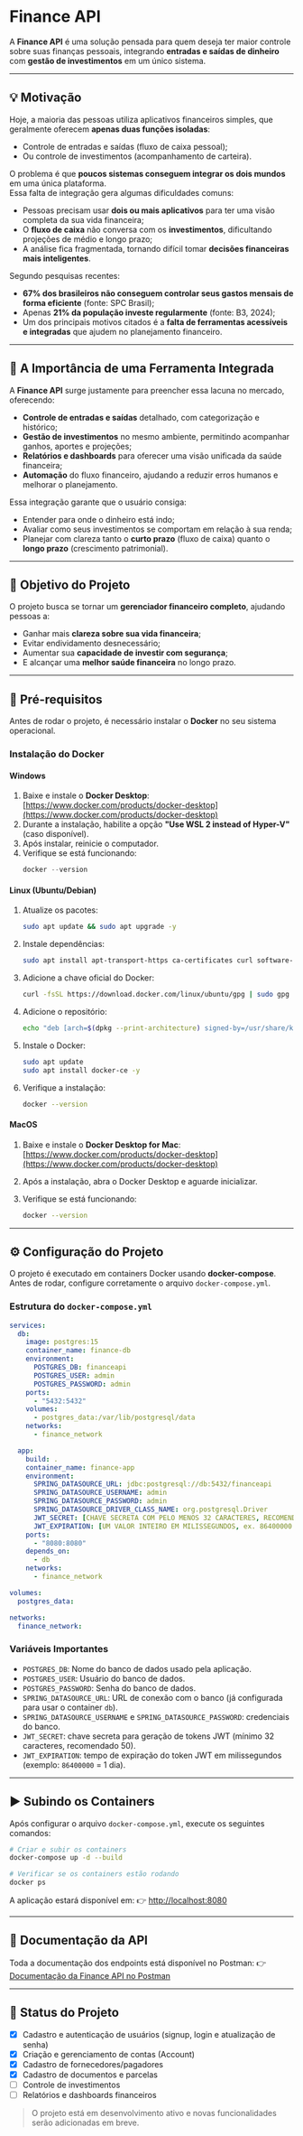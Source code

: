 


# Finance API

A **Finance API** é uma solução pensada para quem deseja ter maior controle sobre suas finanças pessoais, integrando **entradas e saídas de dinheiro** com **gestão de investimentos** em um único sistema.

---

## 💡 Motivação

Hoje, a maioria das pessoas utiliza aplicativos financeiros simples, que geralmente oferecem **apenas duas funções isoladas**:
- Controle de entradas e saídas (fluxo de caixa pessoal);
- Ou controle de investimentos (acompanhamento de carteira).

O problema é que **poucos sistemas conseguem integrar os dois mundos** em uma única plataforma.  
Essa falta de integração gera algumas dificuldades comuns:
- Pessoas precisam usar **dois ou mais aplicativos** para ter uma visão completa da sua vida financeira;
- O **fluxo de caixa** não conversa com os **investimentos**, dificultando projeções de médio e longo prazo;
- A análise fica fragmentada, tornando difícil tomar **decisões financeiras mais inteligentes**.

Segundo pesquisas recentes:
- **67% dos brasileiros não conseguem controlar seus gastos mensais de forma eficiente** (fonte: SPC Brasil);  
- Apenas **21% da população investe regularmente** (fonte: B3, 2024);  
- Um dos principais motivos citados é a **falta de ferramentas acessíveis e integradas** que ajudem no planejamento financeiro.

---

## 🎯 A Importância de uma Ferramenta Integrada

A **Finance API** surge justamente para preencher essa lacuna no mercado, oferecendo:
- **Controle de entradas e saídas** detalhado, com categorização e histórico;  
- **Gestão de investimentos** no mesmo ambiente, permitindo acompanhar ganhos, aportes e projeções;  
- **Relatórios e dashboards** para oferecer uma visão unificada da saúde financeira;  
- **Automação** do fluxo financeiro, ajudando a reduzir erros humanos e melhorar o planejamento.

Essa integração garante que o usuário consiga:
- Entender para onde o dinheiro está indo;  
- Avaliar como seus investimentos se comportam em relação à sua renda;  
- Planejar com clareza tanto o **curto prazo** (fluxo de caixa) quanto o **longo prazo** (crescimento patrimonial).

---

## 🚀 Objetivo do Projeto

O projeto busca se tornar um **gerenciador financeiro completo**, ajudando pessoas a:
- Ganhar mais **clareza sobre sua vida financeira**;  
- Evitar endividamento desnecessário;  
- Aumentar sua **capacidade de investir com segurança**;  
- E alcançar uma **melhor saúde financeira** no longo prazo.

---



## 🔧 Pré-requisitos

Antes de rodar o projeto, é necessário instalar o **Docker** no seu sistema operacional.  

### Instalação do Docker

#### Windows
1. Baixe e instale o **Docker Desktop**: [https://www.docker.com/products/docker-desktop](https://www.docker.com/products/docker-desktop)  
2. Durante a instalação, habilite a opção **"Use WSL 2 instead of Hyper-V"** (caso disponível).  
3. Após instalar, reinicie o computador.  
4. Verifique se está funcionando:
   ```powershell
   docker --version


#### Linux (Ubuntu/Debian)

1. Atualize os pacotes:

   ```bash
   sudo apt update && sudo apt upgrade -y
   ```
2. Instale dependências:

   ```bash
   sudo apt install apt-transport-https ca-certificates curl software-properties-common -y
   ```
3. Adicione a chave oficial do Docker:

   ```bash
   curl -fsSL https://download.docker.com/linux/ubuntu/gpg | sudo gpg --dearmor -o /usr/share/keyrings/docker.gpg
   ```
4. Adicione o repositório:

   ```bash
   echo "deb [arch=$(dpkg --print-architecture) signed-by=/usr/share/keyrings/docker.gpg] https://download.docker.com/linux/ubuntu $(lsb_release -cs) stable" | sudo tee /etc/apt/sources.list.d/docker.list > /dev/null
   ```
5. Instale o Docker:

   ```bash
   sudo apt update
   sudo apt install docker-ce -y
   ```
6. Verifique a instalação:

   ```bash
   docker --version
   ```

#### MacOS

1. Baixe e instale o **Docker Desktop for Mac**: [https://www.docker.com/products/docker-desktop](https://www.docker.com/products/docker-desktop)
2. Após a instalação, abra o Docker Desktop e aguarde inicializar.
3. Verifique se está funcionando:

   ```bash
   docker --version
   ```

---

## ⚙️ Configuração do Projeto

O projeto é executado em containers Docker usando **docker-compose**. Antes de rodar, configure corretamente o arquivo `docker-compose.yml`.

### Estrutura do `docker-compose.yml`

```yaml
services:
  db:
    image: postgres:15
    container_name: finance-db
    environment:
      POSTGRES_DB: financeapi
      POSTGRES_USER: admin
      POSTGRES_PASSWORD: admin
    ports:
      - "5432:5432"
    volumes:
      - postgres_data:/var/lib/postgresql/data
    networks:
      - finance_network

  app:
    build: .
    container_name: finance-app
    environment:
      SPRING_DATASOURCE_URL: jdbc:postgresql://db:5432/financeapi
      SPRING_DATASOURCE_USERNAME: admin
      SPRING_DATASOURCE_PASSWORD: admin
      SPRING_DATASOURCE_DRIVER_CLASS_NAME: org.postgresql.Driver
      JWT_SECRET: [CHAVE SECRETA COM PELO MENOS 32 CARACTERES, RECOMENDADO 50]
      JWT_EXPIRATION: [UM VALOR INTEIRO EM MILISSEGUNDOS, ex. 86400000 = 1 dia]
    ports:
      - "8080:8080"
    depends_on:
      - db
    networks:
      - finance_network

volumes:
  postgres_data:

networks:
  finance_network:
```

### Variáveis Importantes

* `POSTGRES_DB`: Nome do banco de dados usado pela aplicação.
* `POSTGRES_USER`: Usuário do banco de dados.
* `POSTGRES_PASSWORD`: Senha do banco de dados.
* `SPRING_DATASOURCE_URL`: URL de conexão com o banco (já configurada para usar o container `db`).
* `SPRING_DATASOURCE_USERNAME` e `SPRING_DATASOURCE_PASSWORD`: credenciais do banco.
* `JWT_SECRET`: chave secreta para geração de tokens JWT (mínimo 32 caracteres, recomendado 50).
* `JWT_EXPIRATION`: tempo de expiração do token JWT em milissegundos (exemplo: `86400000` = 1 dia).

---

## ▶️ Subindo os Containers

Após configurar o arquivo `docker-compose.yml`, execute os seguintes comandos:

```bash
# Criar e subir os containers
docker-compose up -d --build

# Verificar se os containers estão rodando
docker ps
```

A aplicação estará disponível em:
👉 [http://localhost:8080](http://localhost:8080)

---

## 📖 Documentação da API

Toda a documentação dos endpoints está disponível no Postman:
👉 [Documentação da Finance API no Postman](https://documenter.getpostman.com/view/26586405/2sB3HooeZm)

---

## 🚀 Status do Projeto

* [x] Cadastro e autenticação de usuários (signup, login e atualização de senha)
* [x] Criação e gerenciamento de contas (Account)
* [x] Cadastro de fornecedores/pagadores
* [x] Cadastro de documentos e parcelas
* [ ] Controle de investimentos
* [ ] Relatórios e dashboards financeiros

> O projeto está em desenvolvimento ativo e novas funcionalidades serão adicionadas em breve.

